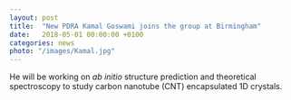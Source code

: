 ```yaml
---
layout: post
title:  "New PDRA Kamal Goswami joins the group at Birmingham"
date:   2018-05-01 00:00:00 +0100
categories: news
photo: "/images/Kamal.jpg"
---
```





He will be working on *ab initio* structure prediction and theoretical spectroscopy to study carbon nanotube (CNT) encapsulated 1D crystals.
